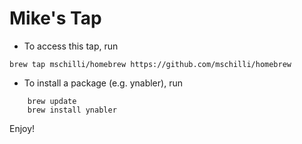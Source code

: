 Mike's Tap
==========

* To access this tap, run

```
brew tap mschilli/homebrew https://github.com/mschilli/homebrew
```

* To install a package (e.g. ynabler), run

```
    brew update
    brew install ynabler
```

Enjoy!

